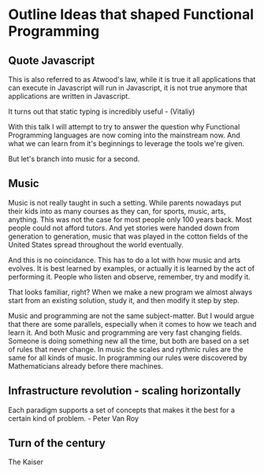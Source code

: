 # Outline Ideas that shaped Functional Programming

## Quote Javascript
This is also referred to as Atwood's law, while it is true it all applications that can execute in Javascript will run in Javascript, it is not true anymore that applications are written in Javascript.

It turns out that static typing is incredibly useful - (Vitaliy)

With this talk I will attempt to try to answer the question why Functional Programming languages are now coming into the mainstream now. And what we can learn from it's beginnings to leverage the tools we're given.

But let's branch into music for a second.

## Music
Music is not really taught in such a setting. While parents nowadays put their kids into as many courses as they can, for sports, music, arts, anything. This was not the case for most people only 100 years back. Most people could not afford tutors. And yet stories were handed down from generation to generation, music that was played in the cotton fields of the United States spread throughout the world eventually.

And this is no coincidance. This has to do a lot with how music and arts evolves. It is best learned by examples, or actually it is learned by the act of performing it. People who listen and observe, remember, try and modify it.

That looks familiar, right? When we make a new program we almost always start from an existing solution, study it, and then modify it step by step.

Music and programming are not the same subject-matter. But I would argue that there are some parallels, especially when it comes to how we teach and learn it. And both Music and programming are very fast changing fields. Someone is doing something new all the time, but both are based on a set of rules that never change. In music the scales and rythmic rules are the same for all kinds of music. In programming our rules were discovered by Mathematicians already before there machines.

## Infrastructure revolution - scaling horizontally



Each paradigm supports a set of concepts that makes it the best for a certain kind of problem. - Peter Van Roy




## Turn of the century
The Kaiser
